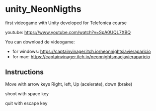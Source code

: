 # unity_NeonNigths
first videogame with Unity developed for Telefonica course

youtube: https://www.youtube.com/watch?v=SpA0UQL7XBQ

You can download de videogame:
* for windows: https://captainvinager.itch.io/neonnightsjavieraparicio
* for mac: https://captainvinager.itch.io/neonnightsmacjavieraparicio

## Instructions
Move with arrow keys Right, left, Up (acelerate), down (brake)

shoot with space key

quit with escape key
